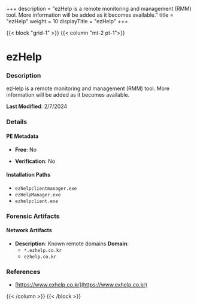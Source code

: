 +++
description = "ezHelp is a remote monitoring and management (RMM) tool. More information will be added as it becomes available."
title = "ezHelp"
weight = 10
displayTitle = "ezHelp"
+++


{{< block "grid-1" >}}
{{< column "mt-2 pt-1">}}

# ezHelp


### Description

ezHelp is a remote monitoring and management (RMM) tool. More information will be added as it becomes available.



**Last Modified**: 2/7/2024

### Details


#### PE Metadata


- **Free**: No

- **Verification**: No




#### Installation Paths
- `ezhelpclientmanager.exe`
- `ezHelpManager.exe`
- `ezhelpclient.exe`

### Forensic Artifacts




#### Network Artifacts

- **Description**: Known remote domains
  **Domain**:
    - `*.ezhelp.co.kr`
    - `ezhelp.co.kr`





### References
- [https://www.exhelp.co.kr](https://www.exhelp.co.kr)



{{< /column >}}
{{< /block >}}
